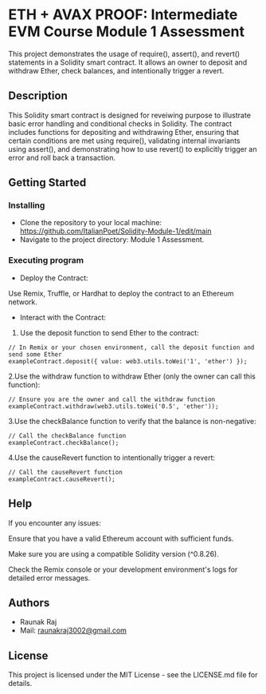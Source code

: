 # ETH + AVAX PROOF: Intermediate EVM Course Module 1 Assessment

This project demonstrates the usage of require(), assert(), and revert() statements in a Solidity smart contract. It allows an owner to deposit and withdraw Ether, check balances, and intentionally trigger a revert.

## Description

This Solidity smart contract is designed for reveiwing purpose to illustrate basic error handling and conditional checks in Solidity. The contract includes functions for depositing and withdrawing Ether, ensuring that certain conditions are met using require(), validating internal invariants using assert(), and demonstrating how to use revert() to explicitly trigger an error and roll back a transaction.

## Getting Started

### Installing

* Clone the repository to your local machine: https://github.com/ItalianPoet/Solidity-Module-1/edit/main
* Navigate to the project directory: Module 1 Assessment.

### Executing program

* Deploy the Contract:

Use Remix, Truffle, or Hardhat to deploy the contract to an Ethereum network.

* Interact with the Contract:

1. Use the deposit function to send Ether to the contract:
```
// In Remix or your chosen environment, call the deposit function and send some Ether
exampleContract.deposit({ value: web3.utils.toWei('1', 'ether') });
```
2.Use the withdraw function to withdraw Ether (only the owner can call this function):
```
// Ensure you are the owner and call the withdraw function
exampleContract.withdraw(web3.utils.toWei('0.5', 'ether'));
```
3.Use the checkBalance function to verify that the balance is non-negative:
```
// Call the checkBalance function
exampleContract.checkBalance();
```
4.Use the causeRevert function to intentionally trigger a revert:
```
// Call the causeRevert function
exampleContract.causeRevert();
```

## Help

If you encounter any issues:

Ensure that you have a valid Ethereum account with sufficient funds.

Make sure you are using a compatible Solidity version (^0.8.26).

Check the Remix console or your development environment's logs for detailed error messages.

## Authors

* Raunak Raj 
* Mail: raunakraj3002@gmail.com

## License

This project is licensed under the MIT License - see the LICENSE.md file for details.

